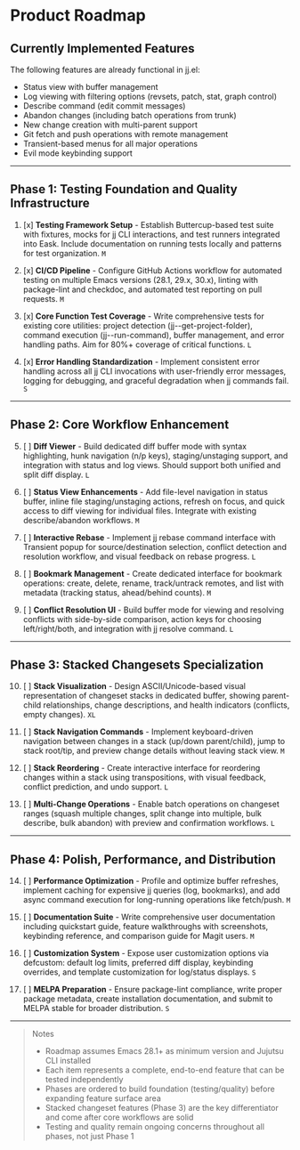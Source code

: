 # Product Roadmap

## Currently Implemented Features

The following features are already functional in jj.el:
- Status view with buffer management
- Log viewing with filtering options (revsets, patch, stat, graph control)
- Describe command (edit commit messages)
- Abandon changes (including batch operations from trunk)
- New change creation with multi-parent support
- Git fetch and push operations with remote management
- Transient-based menus for all major operations
- Evil mode keybinding support

---

## Phase 1: Testing Foundation and Quality Infrastructure

1. [x] **Testing Framework Setup** - Establish Buttercup-based test suite with fixtures, mocks for jj CLI interactions, and test runners integrated into Eask. Include documentation on running tests locally and patterns for test organization. `M`

2. [x] **CI/CD Pipeline** - Configure GitHub Actions workflow for automated testing on multiple Emacs versions (28.1, 29.x, 30.x), linting with package-lint and checkdoc, and automated test reporting on pull requests. `M`

3. [x] **Core Function Test Coverage** - Write comprehensive tests for existing core utilities: project detection (jj--get-project-folder), command execution (jj--run-command), buffer management, and error handling paths. Aim for 80%+ coverage of critical functions. `L`

4. [x] **Error Handling Standardization** - Implement consistent error handling across all jj CLI invocations with user-friendly error messages, logging for debugging, and graceful degradation when jj commands fail. `S`

---

## Phase 2: Core Workflow Enhancement

5. [ ] **Diff Viewer** - Build dedicated diff buffer mode with syntax highlighting, hunk navigation (n/p keys), staging/unstaging support, and integration with status and log views. Should support both unified and split diff display. `L`

6. [ ] **Status View Enhancements** - Add file-level navigation in status buffer, inline file staging/unstaging actions, refresh on focus, and quick access to diff viewing for individual files. Integrate with existing describe/abandon workflows. `M`

7. [ ] **Interactive Rebase** - Implement jj rebase command interface with Transient popup for source/destination selection, conflict detection and resolution workflow, and visual feedback on rebase progress. `L`

8. [ ] **Bookmark Management** - Create dedicated interface for bookmark operations: create, delete, rename, track/untrack remotes, and list with metadata (tracking status, ahead/behind counts). `M`

9. [ ] **Conflict Resolution UI** - Build buffer mode for viewing and resolving conflicts with side-by-side comparison, action keys for choosing left/right/both, and integration with jj resolve command. `L`

---

## Phase 3: Stacked Changesets Specialization

10. [ ] **Stack Visualization** - Design ASCII/Unicode-based visual representation of changeset stacks in dedicated buffer, showing parent-child relationships, change descriptions, and health indicators (conflicts, empty changes). `XL`

11. [ ] **Stack Navigation Commands** - Implement keyboard-driven navigation between changes in a stack (up/down parent/child), jump to stack root/tip, and preview change details without leaving stack view. `M`

12. [ ] **Stack Reordering** - Create interactive interface for reordering changes within a stack using transpositions, with visual feedback, conflict prediction, and undo support. `L`

13. [ ] **Multi-Change Operations** - Enable batch operations on changeset ranges (squash multiple changes, split change into multiple, bulk describe, bulk abandon) with preview and confirmation workflows. `L`

---

## Phase 4: Polish, Performance, and Distribution

14. [ ] **Performance Optimization** - Profile and optimize buffer refreshes, implement caching for expensive jj queries (log, bookmarks), and add async command execution for long-running operations like fetch/push. `M`

15. [ ] **Documentation Suite** - Write comprehensive user documentation including quickstart guide, feature walkthroughs with screenshots, keybinding reference, and comparison guide for Magit users. `M`

16. [ ] **Customization System** - Expose user customization options via defcustom: default log limits, preferred diff display, keybinding overrides, and template customization for log/status displays. `S`

17. [ ] **MELPA Preparation** - Ensure package-lint compliance, write proper package metadata, create installation documentation, and submit to MELPA stable for broader distribution. `S`

---

> Notes
> - Roadmap assumes Emacs 28.1+ as minimum version and Jujutsu CLI installed
> - Each item represents a complete, end-to-end feature that can be tested independently
> - Phases are ordered to build foundation (testing/quality) before expanding feature surface area
> - Stacked changeset features (Phase 3) are the key differentiator and come after core workflows are solid
> - Testing and quality remain ongoing concerns throughout all phases, not just Phase 1
